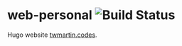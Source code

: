 # web-personal ![Build Status](https://codebuild.us-east-2.amazonaws.com/badges?uuid=eyJlbmNyeXB0ZWREYXRhIjoiV2pzaU1pVHRWT3daZkRzWTBBZkNPMmEzNm0xVlJVNWQ2MXRaRi9WNkVnRUNNK2lFVmVjV0xFNjQybFQ2QUc2TEhmYWNtZWk4bHROZE9zL25WVzVPVEhBPSIsIml2UGFyYW1ldGVyU3BlYyI6IkpsV0gvOXBreHpWMndYY2oiLCJtYXRlcmlhbFNldFNlcmlhbCI6MX0%3D&branch=master)

Hugo website [twmartin.codes](https://twmartin.codes).
